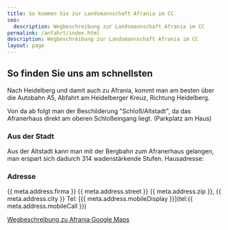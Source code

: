 ```yaml
---
title: So kommen Sie zur Landsmannschaft Afrania im CC
seo:
  description: Wegbeschreibung zur Landsmannschaft Afrania im CC
permalink: /anfahrt/index.html
description: Wegbeschreibung zur Landsmannschaft Afrania im CC
layout: page
---
```


## So finden Sie uns am schnellsten

Nach Heidelberg und damit auch zu Afrania, kommt man am besten über die Autobahn A5, Abfahrt am Heidelberger Kreuz, Richtung Heidelberg.

Von da ab folgt man der Beschilderung "Schloß/Altstadt", da das Afranerhaus direkt am oberen Schloßeingang liegt. (Parkplatz am Haus)

### Aus der Stadt

Aus der Altstadt kann man mit der Bergbahn zum Afranerhaus gelangen, man erspart sich dadurch 314 wadenstärkende Stufen.
Hausadresse:

### Adresse

{{ meta.address.firma }}
{{ meta.address.street }}
{{ meta.address.zip }}, {{ meta.address.city }}
Tel: [{{ meta.address.mobileDisplay }}](tel:{{ meta.address.mobileCall }})

[Wegbeschreibung zu Afrania Google Maps](https://maps.google.de/maps?q=Afrania+Heidelberg&hl=de&ie=UTF8&sll=51.151786,10.415039&sspn=12.334185,26.784668&hq=Afrania&hnear=Heidelberg,+Karlsruhe,+Baden-W%C3%BCrttemberg&t=m&z=14)
